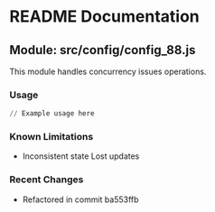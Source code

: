 # README Documentation

## Module: src/config/config_88.js

This module handles concurrency issues operations.

### Usage

```python
// Example usage here
```

### Known Limitations

- Inconsistent state Lost updates

### Recent Changes

- Refactored in commit ba553ffb
